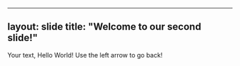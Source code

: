 
---
layout: slide
title: "Welcome to our second slide!"
---
Your text, Hello World!
Use the left arrow to go back!